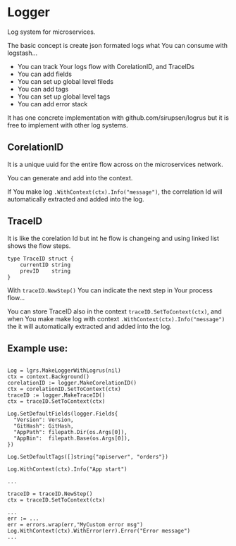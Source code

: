 # Logger
Log system for microservices.

The basic concept is create json formated logs what You can consume with logstash...

- You can track Your logs flow with CorelationID, and TraceIDs
- You can add fields
- You can set up global level fileds
- You can add tags
- You can set up global level tags
- You can add error stack

It has one concrete implementation with github.com/sirupsen/logrus but it is free to implement with other log systems.

## CorelationID
It is a unique uuid for the entire flow across on the microservices network.

You can generate and add into the context.

If You make log ```.WithContext(ctx).Info("message")```, the correlation Id will automatically extracted and added into the log.

## TraceID
It is like the corelation Id but int he flow is changeing and using linked list shows the flow steps.

```
type TraceID struct {
	currentID string
	prevID    string
}
```

With ```traceID.NewStep()```  You can indicate the next step in Your process flow...

You can store TraceID also in the context ```traceID.SetToContext(ctx)```, and when You make make log with context ```.WithContext(ctx).Info("message")``` the it will automatically extracted and added into the log. 

## Example use:
```

Log = lgrs.MakeLoggerWithLogrus(nil)
ctx = context.Background()
corelationID := logger.MakeCorelationID()
ctx = corelationID.SetToContext(ctx)
traceID := logger.MakeTraceID()
ctx = traceID.SetToContext(ctx)

Log.SetDefaultFields(logger.Fields{
  "Version": Version,
  "GitHash": GitHash,
  "AppPath": filepath.Dir(os.Args[0]),
  "AppBin":  filepath.Base(os.Args[0]),
})

Log.SetDefaultTags([]string{"apiserver", "orders"})

Log.WithContext(ctx).Info("App start")

...

traceID = traceID.NewStep()
ctx = traceID.SetToContext(ctx)

...
err := ...
err = errors.wrap(err,"MyCustom error msg")
Log.WithContext(ctx).WithError(err).Error("Error message")
...

```